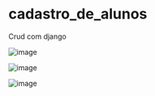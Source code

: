 # cadastro_de_alunos
 Crud com django

![image](https://user-images.githubusercontent.com/76493851/230798495-aaca4215-f1b1-46c6-9ca8-e8ee73371c8f.png)

![image](https://user-images.githubusercontent.com/76493851/230798516-2417131a-1a88-43ac-8eb0-6b51a7e455fd.png)

![image](https://user-images.githubusercontent.com/76493851/230798528-15f59168-0a89-46fd-ae0b-48a40d937d95.png)
